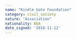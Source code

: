 ```yaml
---
name: "Kindle Gate Foundation"
category: civil_society
nature: "Association"
nationality: NGA
date_signed: '2018-11-12'
---
```

    